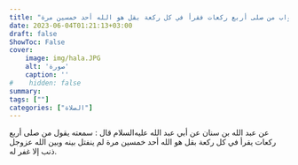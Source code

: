 ```yaml
---
title: "ثواب من صلى أربع ركعات فقرأ في كل ركعة بقل هو الله أحد خمسين مرة"
date: 2023-06-04T01:21:13+03:00
draft: false
ShowToc: False
cover:
    image: img/hala.JPG
    alt: 'صورة'
    caption: ''
#    hidden: false
summary: 
tags: [""]
categories: ["الصلاة"]
---
```

عن عبد الله بن سنان عن أبي عبد الله عليه‌السلام
قال : سمعته يقول من صلى أربع ركعات يقرأ في كل ركعة بقل هو الله
أحد خمسين مرة لم ينفتل بينه وبين الله عزوجل ذنب إلا غفر له.


